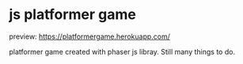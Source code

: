 # js platformer game

preview: https://platformergame.herokuapp.com/

platformer game created with phaser js libray. Still many things to do.
